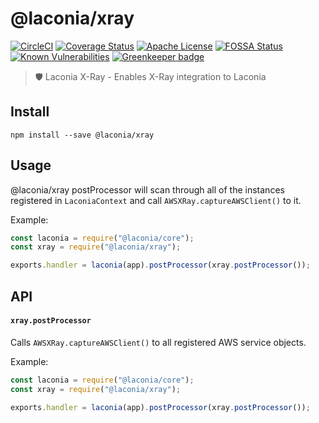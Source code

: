# @laconia/xray

[![CircleCI](https://circleci.com/gh/laconiajs/laconia/tree/master.svg?style=shield)](https://circleci.com/gh/laconiajs/laconia/tree/master)
[![Coverage Status](https://coveralls.io/repos/github/laconiajs/laconia/badge.svg?branch=master)](https://coveralls.io/github/laconiajs/laconia?branch=master)
[![Apache License](https://img.shields.io/badge/license-Apache-blue.svg)](LICENSE)
[![FOSSA Status](https://app.fossa.io/api/projects/git%2Bgithub.com%2Flaconiajs%2Flaconia.svg?type=shield)](https://app.fossa.io/projects/git%2Bgithub.com%2Flaconiajs%2Flaconia?ref=badge_shield)
[![Known Vulnerabilities](https://snyk.io/test/github/laconiajs/laconia/badge.svg)](https://snyk.io/test/github/laconiajs/laconia)
[![Greenkeeper badge](https://badges.greenkeeper.io/laconiajs/laconia.svg)](https://greenkeeper.io/)

> 🛡️ Laconia X-Ray - Enables X-Ray integration to Laconia

## Install

```
npm install --save @laconia/xray
```

## Usage

@laconia/xray postProcessor will scan through all of the instances registered in `LaconiaContext`
and call `AWSXRay.captureAWSClient()` to it.

Example:

```js
const laconia = require("@laconia/core");
const xray = require("@laconia/xray");

exports.handler = laconia(app).postProcessor(xray.postProcessor());
```

## API

#### `xray.postProcessor`

Calls `AWSXRay.captureAWSClient()` to all registered AWS service objects.

Example:

```js
const laconia = require("@laconia/core");
const xray = require("@laconia/xray");

exports.handler = laconia(app).postProcessor(xray.postProcessor());
```
